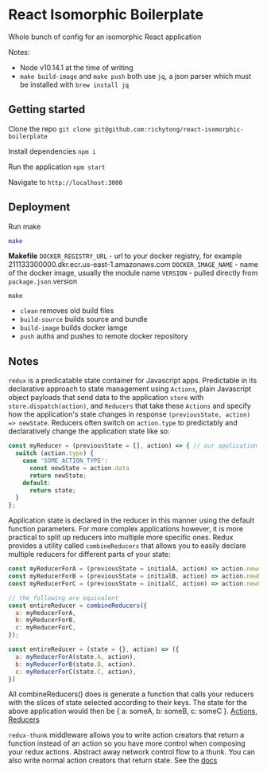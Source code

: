 # React Isomorphic Boilerplate
Whole bunch of config for an isomorphic React application

Notes:
  - Node v10.14.1 at the time of writing
  - `make build-image` and `make push` both use `jq`, a json parser which must be installed with `brew install jq`

## Getting started
Clone the repo `git clone git@github.com:richytong/react-isomorphic-boilerplate`

Install dependencies `npm i`

Run the application `npm start`

Navigate to `http://localhost:3000`

## Deployment
Run make
```bash
make
```

<b>Makefile</b>
`DOCKER_REGISTRY_URL` - url to your docker registry, for example 211133300000.dkr.ecr.us-east-1.amazonaws.com
`DOCKER_IMAGE_NAME` - name of the docker image, usually the module name
`VERSION` - pulled directly from `package.json`.version

`make`
  - `clean` removes old build files
  - `build-source` builds source and bundle
  - `build-image` builds docker iamge
  - `push` auths and pushes to remote docker repository

## Notes
`redux` is a predicatable state container for Javascript apps. Predictable in its declarative approach to state management using `Actions`, plain Javascript object payloads that send data to the application `store` with `store.dispatch(action)`, and `Reducers` that take these `Actions` and specify how the application's state changes in response `(previousState, action) => newState`. Reducers often switch on `action.type` to predictably and declaratively change the application state like so:
```Javascript
const myReducer = (previousState = [], action) => { // our application state is an array
  switch (action.type) {
    case 'SOME_ACTION_TYPE':
      const newState = action.data
      return newState;
    default:
      return state;
  }
};
```
Application state is declared in the reducer in this manner using the default function parameters. For more complex applications however, it is more practical to split up reducers into multiple more specific ones. Redux provides a utility called ```combineReducers``` that allows you to easily declare multiple reducers for different parts of your state:
```Javascript
const myReducerForA = (previousState = initialA, action) => action.newA;
const myReducerForB = (previousState = initialB, action) => action.newB;
const myReducerForC = (previousState = initialC, action) => action.newC;

// the following are equivalent
const entireReducer = combineReducers({
  a: myReducerForA,
  b: myReducerForB,
  c: myReducerForC,
});

const entireReducer = (state = {}, action) => ({
  a: myReducerForA(state.A, action),
  b: myReducerForB(state.B, action),
  c: myReducerForC(state.C, action),
})
```
All combineReducers() does is generate a function that calls your reducers with the slices of state selected according to their keys. The state for the above application would then be { a: someA, b: someB, c: someC }. [Actions](https://redux.js.org/basics/actions), [Reducers](https://redux.js.org/basics/reducers)

```redux-thunk``` middleware allows you to write action creators that return a function instead of an action so you have more control when composing your redux actions. Abstract away network control flow to a thunk. You can also write normal action creators that return state. See the [docs](https://www.npmjs.com/package/redux-thunk)
